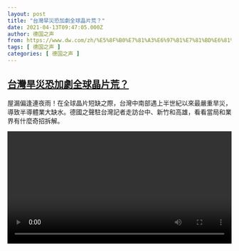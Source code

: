 ```yaml
---
layout: post
title: "台灣旱災恐加劇全球晶片荒？"
date: 2021-04-13T09:47:05.000Z
author: 德国之声
from: https://www.dw.com/zh/%E5%8F%B0%E7%81%A3%E6%97%B1%E7%81%BD%E6%81%90%E5%8A%A0%E5%8A%87%E5%85%A8%E7%90%83%E6%99%B6%E7%89%87%E8%8D%92%EF%BC%9F/a-57181635
tags: [ 德国之声 ]
categories: [ 德国之声 ]
---
```

<!--1618307225000-->
[台灣旱災恐加劇全球晶片荒？](https://www.dw.com/zh/%E5%8F%B0%E7%81%A3%E6%97%B1%E7%81%BD%E6%81%90%E5%8A%A0%E5%8A%87%E5%85%A8%E7%90%83%E6%99%B6%E7%89%87%E8%8D%92%EF%BC%9F/a-57181635)
------

<div>
<p>屋漏偏逢連夜雨！在全球晶片短缺之際，台灣中南部遇上半世紀以來最嚴重旱災，導致半導體業大缺水。德國之聲駐台灣記者走訪台中、新竹和高雄，看看當局和業界有什麼奇招拆解。</small></p><video src="https://tvdownloaddw-a.akamaihd.net/dwtv_video/flv/vdt_zh/2021/bchi210413_001_2da48tsmc-chi-3_sd_sor.mp4" controls style="width:100%"></video>
</div>
